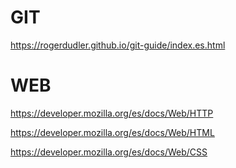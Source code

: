 # GIT
https://rogerdudler.github.io/git-guide/index.es.html
# WEB
https://developer.mozilla.org/es/docs/Web/HTTP

https://developer.mozilla.org/es/docs/Web/HTML

https://developer.mozilla.org/es/docs/Web/CSS
